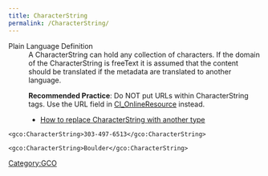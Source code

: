 ```yaml
---
title: CharacterString
permalink: /CharacterString/
---
```


<dl>
<dt>
Plain Language Definition
</dt>
<dd>
A CharacterString can hold any collection of characters. If the domain of the CharacterString is freeText it is assumed that the content should be translated if the metadata are translated to another language.

**Recommended Practice**: Do NOT put URLs within CharacterString tags. Use the URL field in [CI_OnlineResource](/CI_OnlineResource "wikilink") instead.

-   [How to replace CharacterString with another type](/Character_String_Extended_Types "wikilink")

</dd>
</dl>

[New Page]: # (/new_page)

    <gco:CharacterString>303-497-6513</gco:CharacterString>

    <gco:CharacterString>Boulder</gco:CharacterString>

[Category:GCO](/Category:GCO "wikilink")